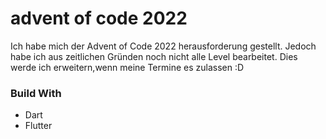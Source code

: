 # advent of code 2022

Ich habe mich der Advent of Code 2022 herausforderung gestellt. Jedoch habe ich aus zeitlichen Gründen noch nicht alle Level bearbeitet. Dies werde ich erweitern,wenn meine Termine es zulassen :D


### Build With

- Dart
- Flutter
